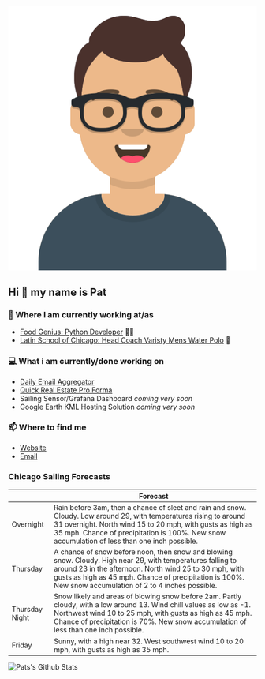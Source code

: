 [![Social banner for p-j-falconer](https://raw.githubusercontent.com/P-J-FALCONER/P-J-FALCONER/master/assets/avataaars.svg)](https://patfalconer.com/)
## Hi :wave: my name is Pat

### 💼 Where I am currently working at/as
- [Food Genius: Python Developer](https://getfoodgenius.com/) 🍔🐍
- [Latin School of Chicago: Head Coach Varisty Mens Water Polo](https://www.latinschool.org/) 🤽


### 💻 What i am currently/done working on
 - [Daily Email Aggregator](https://github.com/P-J-FALCONER/dott_daily_mail)
 - [Quick Real Estate Pro Forma](https://github.com/P-J-FALCONER/henry)
 - Sailing Sensor/Grafana Dashboard *coming very soon*
 - Google Earth KML Hosting Solution *coming very soon*

### 📫 Where to find me
 - [Website](https://patfalconer.com/)
 - [Email](mailto:patrick.j.falconer@gmail.com)


### Chicago Sailing Forecasts
|   | Forecast  |
|---|---|
| Overnight | Rain before 3am, then a chance of sleet and rain and snow. Cloudy. Low around 29, with temperatures rising to around 31 overnight. North wind 15 to 20 mph, with gusts as high as 35 mph. Chance of precipitation is 100%. New snow accumulation of less than one inch possible. |
| Thursday | A chance of snow before noon, then snow and blowing snow. Cloudy. High near 29, with temperatures falling to around 23 in the afternoon. North wind 25 to 30 mph, with gusts as high as 45 mph. Chance of precipitation is 100%. New snow accumulation of 2 to 4 inches possible. |
| Thursday Night | Snow likely and areas of blowing snow before 2am. Partly cloudy, with a low around 13. Wind chill values as low as -1. Northwest wind 10 to 25 mph, with gusts as high as 45 mph. Chance of precipitation is 70%. New snow accumulation of less than one inch possible. |
| Friday | Sunny, with a high near 32. West southwest wind 10 to 20 mph, with gusts as high as 35 mph. |

![Pats's Github Stats](https://github-readme-stats.vercel.app/api?username=p-j-falconer&show_icons=true&theme=radical)

